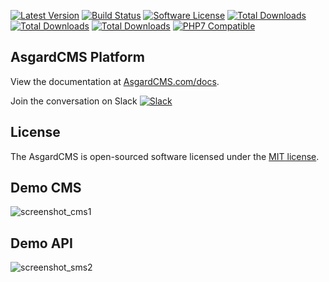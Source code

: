[![Latest Version](https://img.shields.io/packagist/v/asgardcms/platform.svg?style=flat-square)](https://github.com/asgardcms/platform/releases)
[![Build Status](https://img.shields.io/travis/AsgardCms/Platform/master.svg?style=flat-square)](https://travis-ci.org/AsgardCms/Platform)
[![Software License](https://img.shields.io/badge/license-MIT-brightgreen.svg?style=flat-square)](LICENSE.md)
[![Total Downloads](https://img.shields.io/packagist/dd/asgardcms/platform.svg?style=flat-square)](https://packagist.org/packages/asgardcms/platform)
[![Total Downloads](https://img.shields.io/packagist/dm/asgardcms/platform.svg?style=flat-square)](https://packagist.org/packages/asgardcms/platform)
[![Total Downloads](https://img.shields.io/packagist/dt/asgardcms/platform.svg?style=flat-square)](https://packagist.org/packages/asgardcms/platform)
[![PHP7 Compatible](https://img.shields.io/badge/php-7-green.svg?style=flat-square)](https://packagist.org/packages/asgardcms/platform)

## AsgardCMS Platform

View the documentation at [AsgardCMS.com/docs](http://asgardcms.com/docs/).

Join the conversation on Slack [![Slack](http://slack.asgardcms.com/badge.svg)](http://slack.asgardcms.com/)

## License

The AsgardCMS is open-sourced software licensed under the [MIT license](http://opensource.org/licenses/MIT).

## Demo CMS
![screenshot_cms1](https://user-images.githubusercontent.com/24311604/74807481-28aefb00-531b-11ea-95c5-25f8d1fcb291.png)

## Demo API
![screenshot_sms2](https://user-images.githubusercontent.com/24311604/74807512-38c6da80-531b-11ea-8f48-23f5aa4e9ea7.png)
